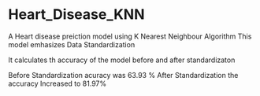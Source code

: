 # Heart_Disease_KNN

A Heart disease preiction model using K Nearest Neighbour Algorithm 
This model emhasizes Data Standardization 

It calculates th accuracy of the model before and after standardizaton

Before Standardization acuracy was 63.93 %
After Standardization the accuracy Increased to 81.97%
